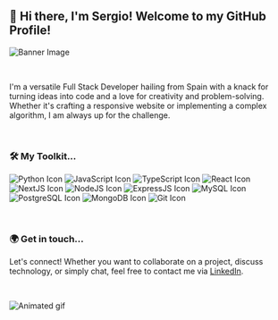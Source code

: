 <!--
**sergiolopezsouto/sergiolopezsouto** is a ✨ _special_ ✨ repository because its `README.md` (this file) appears on your GitHub profile.

Here are some ideas to get you started:

- 🔭 I’m currently working on ...
- 🌱 I’m currently learning ...
- 👯 I’m looking to collaborate on ...
- 🤔 I’m looking for help with ...
- 💬 Ask me about ...
- 📫 How to reach me: ...
- 😄 Pronouns: ...
- ⚡ Fun fact: ...
-->

## 👋 Hi there, I'm Sergio! Welcome to my GitHub Profile!

![Banner Image](link_to_your_image)

<br/>

I'm a versatile Full Stack Developer hailing from Spain with a knack for turning ideas into code and a love for creativity and problem-solving. 
Whether it's crafting a responsive website or implementing a complex algorithm, I am always up for the challenge.

<br/>

### 🛠️ My Toolkit...

![Python Icon](https://img.shields.io/badge/Python-FFD43B?style=for-the-badge&logo=python&logoColor=blue
) ![JavaScript Icon](https://img.shields.io/badge/JavaScript-323330?style=for-the-badge&logo=javascript&logoColor=F7DF1E
) ![TypeScript Icon](https://img.shields.io/badge/TypeScript-007ACC?style=for-the-badge&logo=typescript&logoColor=white
) ![React Icon](https://img.shields.io/badge/React-20232A?style=for-the-badge&logo=react&logoColor=61DAFB
) ![NextJS Icon](https://img.shields.io/badge/next.js-000000?style=for-the-badge&logo=nextdotjs&logoColor=white
) ![NodeJS Icon](https://img.shields.io/badge/Node.js-339933?style=for-the-badge&logo=nodedotjs&logoColor=white
) ![ExpressJS Icon](https://img.shields.io/badge/Express.js-000000?style=for-the-badge&logo=express&logoColor=white
) ![MySQL Icon](https://img.shields.io/badge/MySQL-005C84?style=for-the-badge&logo=mysql&logoColor=white
) ![PostgreSQL Icon](https://img.shields.io/badge/PostgreSQL-316192?style=for-the-badge&logo=postgresql&logoColor=white
) ![MongoDB Icon](https://img.shields.io/badge/MongoDB-4EA94B?style=for-the-badge&logo=mongodb&logoColor=white
) ![Git Icon](https://img.shields.io/badge/GIT-E44C30?style=for-the-badge&logo=git&logoColor=white
)

<br/>

<!--
### 💡 Currently...

I am currently exploring the realms of [Tech you're learning]. Really excited about the possibilities that [Tech you're learning] opens up!

<br/>

### 📚 I’m looking to collaborate on...

Open to collaborating on innovative projects that utilize my skills. Particularly interested in [Your interests].

<br/>

### 💼 Experience...

I've had the privilege of working at (or: I'm currently working at) [Your Current Job or Your Previous Job]

<br/>
-->


### 🌍 Get in touch...

Let's connect! Whether you want to collaborate on a project, discuss technology, or simply chat, feel free to contact me via [LinkedIn](https://www.linkedin.com/in/sergiolopezsouto/).

<br/>

![Animated gif](https://media.giphy.com/media/LmNwrBhejkK9EFP504/giphy.gif)
